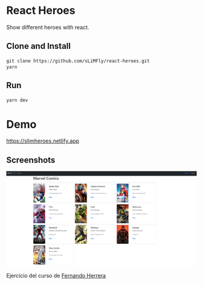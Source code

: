 # React Heroes
Show different heroes with react.


## Clone and Install 
```shell
git clone https://github.com/sLiMFly/react-heroes.git
yarn
```

## Run
```js
yarn dev
```

# Demo

https://slimheroes.netlify.app

## Screenshots

<p align="center">
    <img src="./marvel.png" alt="Heroes Screenshot" width="800"/>
</p>


Ejercicio del curso de [Fernando Herrera](https://fernando-herrera.com/)

